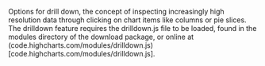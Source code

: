 Options for drill down, the concept of inspecting increasingly high 
resolution data through clicking on chart items like columns or pie slices.
The drilldown feature requires the drilldown.js file to be loaded, 
found in the modules directory of the download package, or online at 
(code.highcharts.com/modules/drilldown.js)[code.highcharts.com/modules/drilldown.js].